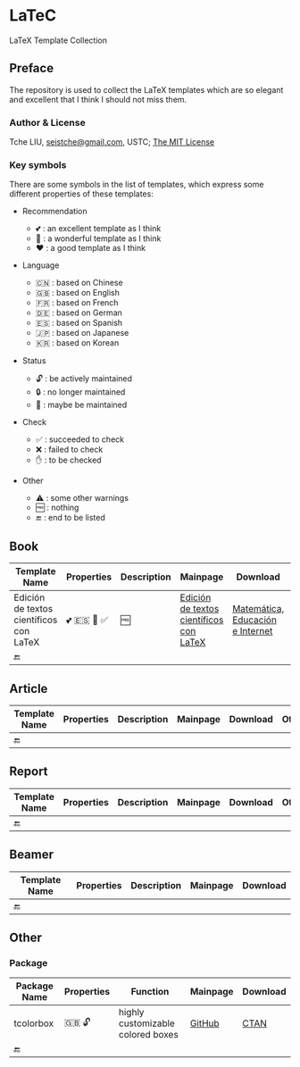 # LaTeC

LaTeX Template Collection

## Preface

The repository is used to collect the LaTeX templates which are so elegant and excellent that I think I should not miss them.

### Author & License

Tche LIU, seistche@gmail.com, USTC; [The MIT License](http://tchel.mit-license.org/)

### Key symbols

There are some symbols in the list of templates, which express some different properties of these templates:

- Recommendation
  + :two_hearts: : an excellent template as I think
  + :sparkling_heart: : a wonderful template as I think
  + :hearts: : a good template as I think

- Language
  + :cn: : based on Chinese
  + :uk: : based on English
  + :fr: : based on French
  + :de: : based on German
  + :es: : based on Spanish
  + :jp: : based on Japanese
  + :kr: : based on Korean

- Status
  + :unlock: : be actively maintained
  + :lock: : no longer maintained
  + :closed_lock_with_key: : maybe be maintained

- Check
  + :white_check_mark: : succeeded to check
  + :x: : failed to check
  + :raised_hand: : to be checked

- Other
  + :warning: : some other warnings
  + :free: : nothing
  + :end: : end to be listed

## Book

| Template Name                           | Properties                                                  | Description | Mainpage                                                     | Download                                                     | Other                                                        |
| --------------------------------------- | ----------------------------------------------------------- | ----------- | ------------------------------------------------------------ | ------------------------------------------------------------ | ------------------------------------------------------------ |
| Edición de textos científicos con LaTeX | :two_hearts: :es: :closed_lock_with_key: :white_check_mark: | :free:      | [Edición de textos científicos con LaTeX](https://tecdigital.tec.ac.cr/revistamatematica/Libros/LaTeX/index.htm) | [Matemática, Educación e Internet](https://tecdigital.tec.ac.cr/revistamatematica/Libros/LaTeX/index.htm#PlantillaLibrosEjercicios) | need [psboxit](https://ctan.org/tex-archive/macros/latex209/contrib/misc/psboxit.sty), [local repo.](staged/Revista_matematica_ITCR_Formato_Libro_C) |
| :end:                                   |                                                             |             |                                                              |                                                              |                                                              |

## Article

| Template Name | Properties | Description | Mainpage | Download | Other |
| ------------- | ---------- | ----------- | -------- | -------- | ----- |
| :end:         |            |             |          |          |       |

## Report

| Template Name | Properties | Description | Mainpage | Download | Other |
| ------------- | ---------- | ----------- | -------- | -------- | ----- |
| :end:         |            |             |          |          |       |

## Beamer

| Template Name | Properties | Description | Mainpage | Download |
| ------------- | ---------- | ----------- | -------- | -------- |
| :end:         |            |             |          |          |

## Other

### Package

| Package Name | Properties    | Function                          | Mainpage                                     | Download                               |
| ------------ | ------------- | --------------------------------- | -------------------------------------------- | -------------------------------------- |
| tcolorbox    | :uk: :unlock: | highly customizable colored boxes | [GitHub](https://github.com/T-F-S/tcolorbox) | [CTAN](https://ctan.org/pkg/tcolorbox) |
| :end:        |               |                                   |                                              |                                        |

